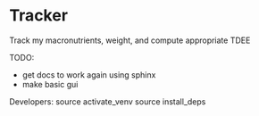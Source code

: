 # Tracker
Track my macronutrients, weight, and compute appropriate TDEE

TODO:
* get docs to work again using sphinx
* make basic gui


Developers:
source activate_venv
source install_deps
